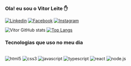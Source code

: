 
### Ola! eu sou o Vitor Leite ✋

[![Linkedin]( https://img.shields.io/badge/LinkedIn-0077B5?style=for-the-badge&logo=linkedin&logoColor=white )](https://www.linkedin.com/in/vitor-leite-b3189823b/)
[![Facebook]( https://img.shields.io/badge/Facebook-1877F2?style=for-the-badge&logo=facebook&logoColor=white )](https://www.facebook.com/profile.php?id=100072651907205)
[![Instagram]( https://img.shields.io/badge/Instagram-E4405F?style=for-the-badge&logo=instagram&logoColor=white )](https://www.instagram.com/viitorleitee/)

![Vitor GitHub stats](https://github-readme-stats.vercel.app/api?username=VitorLt&show_icons=true&theme=tokyonight)          [![Top Langs](https://github-readme-stats.vercel.app/api/top-langs/?username=VitorLt&layout=compact)](https://github.com/VitorLt/github-readme-stats)

### Tecnologias que uso no meu dia

<div style="display: inline_block"><br/>
    <img align="center" alt="html5" src="https://img.shields.io/badge/HTML5-E34F26?style=for-the-badge&logo=html5&logoColor=white"/> 
    <img align="center" alt="css3" src="https://img.shields.io/badge/CSS3-1572B6?style=for-the-badge&logo=css3&logoColor=white"/> 
    <img align="center" alt="javascript" src="https://img.shields.io/badge/JavaScript-F7DF1E?style=for-the-badge&logo=javascript&logoColor=black"/> 
    <img align="center" alt="typescript" src="https://img.shields.io/badge/TypeScript-007ACC?style=for-the-badge&logo=typescript&logoColor=white"/> 
    <img align="center" alt="react" src="https://img.shields.io/badge/React-20232A?style=for-the-badge&logo=react&logoColor=61DAFB"/> 
    <img align="center" alt="node.js" src="https://img.shields.io/badge/Node.js-43853D?style=for-the-badge&logo=node.js&logoColor=white"/> 
</div>
